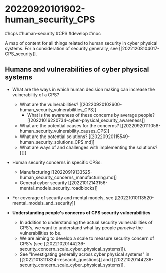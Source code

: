 # 20220920101902-human_security_CPS

#hcps #human-security #CPS #develop #moc

A map of content for all things related to human security in cyber physical systems. For a consideration of security generally, see [[20221208104017-CPS_security]].

## Humans and vulnerabilities of cyber physical systems

* What are the ways in which human decision making can increase the vulnerability of a CPS?
    * What are the vulnerabilities? [[20220920102600-human_security_vulnerabilities_CPS]]
		* What is the awareness of these concerns by average people? [[20221016220734-cyber-physical_security_awareness]]
    * What are the potential causes for the concerns? [[20220920111058-human_security_vulnerability_causes_CPS]]
    * What are the potential solutions? [[20220920115549-human_security_solutions_CPS.md]]
    * What are ways of and challenges with implementing the solutions? [[]]

* Human security concerns in specific CPSs:
    * Manufacturing [[20220919133525-human_security_concerns_manufacturing.md]]
    * General cyber security [[20221012143156-mental_models_security_roadblocks]]

* For coverage of security and mental models, see [[20221010113520-mental_models_and_security]]

* **Understanding people's concerns of CPS security vulnerabilities**
	* In addition to understanding the actual security vulnerabilities of CPS's, we want to understand what lay people *perceive* the vulnerabilities to be.
	* We are aiming to develop a scale to measure security concern of CPS's (see [[20221020144236-security_concern_scale_cyber_physical_systems]]).
	* See "Investigating generally across cyber physical systems" in [[20221013111824-research_questions]] and [[20221020144236-security_concern_scale_cyber_physical_systems]].
	
